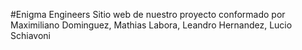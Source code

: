 #Enigma Engineers
Sitio web de nuestro proyecto conformado por Maximiliano Dominguez, Mathias Labora, Leandro Hernandez, Lucio Schiavoni







